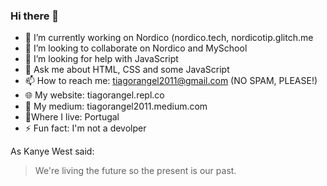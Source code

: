 <!--
**tiagorangel2011/tiagorangel2011** is a ✨ _special_ ✨ repository because its `README.md` (this file) appears on your GitHub profile.
-->

### Hi there 👋


* 🔭 I’m currently working on Nordico (nordico.tech, nordicotip.glitch.me
* 👯 I’m looking to collaborate on Nordico and MySchool
* 🤔 I’m looking for help with JavaScript
* 💬 Ask me about HTML, CSS and some JavaScript
* 📫 How to reach me: tiagorangel2011@gmail.com (NO SPAM, PLEASE!)
* 🌐 My website: tiagorangel.repl.co
* 📜 My medium: tiagorangel2011.medium.com
* 🎌Where I live: Portugal
* ⚡ Fun fact: I'm not a devolper


As Kanye West said:
> We're living the future so
> the present is our past.


